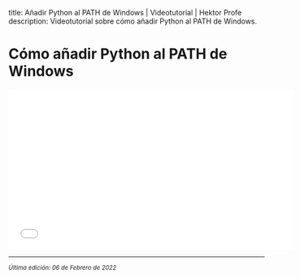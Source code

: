 title: Añadir Python al PATH de Windows | Videotutorial | Hektor Profe
description: Videotutorial sobre cómo añadir Python al PATH de Windows.

# Cómo añadir Python al PATH de Windows

<div class='embed-container'><iframe width="560" height="315" src="/cdn/videoteca/2022/001.mp4" title="Video player" frameborder="0" allow="accelerometer; autoplay; clipboard-write; encrypted-media; gyroscope; picture-in-picture" allowfullscreen></iframe></div>

___
<small class="edited"><i>Última edición: 06 de Febrero de 2022</i></small>